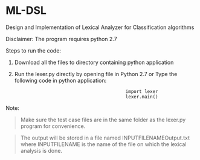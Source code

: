 ML-DSL
======

Design and Implementation of Lexical Analyzer for Classification algorithms 

Disclaimer: The program requires python 2.7

Steps to run the code:

1. Download all the files to directory containing python application

2. Run the lexer.py directly by opening file in Python 2.7
   or 
   Type the following code in python application:

                                                import lexer
                                                lexer.main()

Note:
> Make sure the test case files are in the same folder as the lexer.py program for convenience.

> The output will be stored in a file named INPUTFILENAMEOutput.txt where INPUTFILENAME is the name of the file on which the lexical analysis is done.
